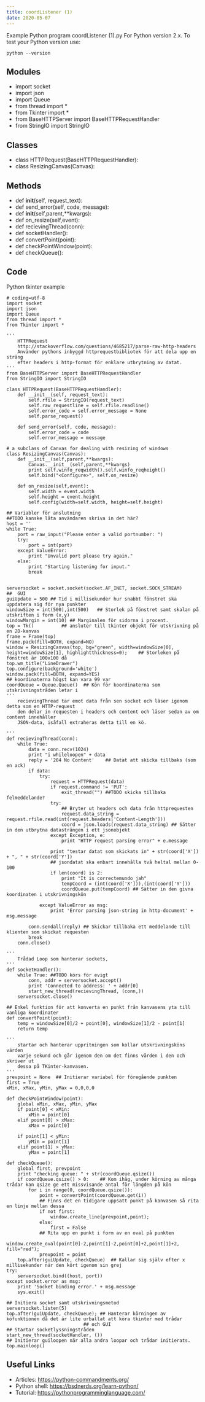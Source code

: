 ```yaml
---
title: coordListener (1)
date: 2020-05-07
---
```

Example Python program coordListener (1).py
For Python version 2.x.
To test your Python version use:

    python --version

## Modules

* import socket
* import json
* import Queue
* from thread import *
* from Tkinter import *
* from BaseHTTPServer import BaseHTTPRequestHandler
* from StringIO import StringIO

## Classes

* class HTTPRequest(BaseHTTPRequestHandler):
* class ResizingCanvas(Canvas):

## Methods

* def __init__(self, request_text):
* def send_error(self, code, message):
* def __init__(self,parent,**kwargs):
* def on_resize(self,event):
* def recievingThread(conn):
* def socketHandler():
* def convertPoint(point):
* def checkPointWindow(point):
* def checkQueue():

## Code

Python tkinter example

    # coding=utf-8
    import socket
    import json
    import Queue
    from thread import *
    from Tkinter import *
    
    '''
        HTTPRequest
        http://stackoverflow.com/questions/4685217/parse-raw-http-headers
        Använder pythons inbyggd httprequestbibliotek för att dela upp en sträng
        efter headers i http-format för enklare utbrytning av datat.
    '''
    from BaseHTTPServer import BaseHTTPRequestHandler
    from StringIO import StringIO
    
    class HTTPRequest(BaseHTTPRequestHandler):
        def __init__(self, request_text):
            self.rfile = StringIO(request_text)
            self.raw_requestline = self.rfile.readline()
            self.error_code = self.error_message = None
            self.parse_request()
    
        def send_error(self, code, message):
            self.error_code = code
            self.error_message = message
    
    # a subclass of Canvas for dealing with resizing of windows
    class ResizingCanvas(Canvas):
        def __init__(self,parent,**kwargs):
            Canvas.__init__(self,parent,**kwargs)
            print self.winfo_reqwidth(),self.winfo_reqheight()
            self.bind("<Configure>", self.on_resize)
    
        def on_resize(self,event):
            self.width = event.width
            self.height = event.height
            self.config(width=self.width, height=self.height)
    
    ## Variabler för anslutning
    ##TODO kanske låta användaren skriva in det här?
    host = ''
    while True:
        port = raw_input("Please enter a valid portnumber: ")
        try:
            port = int(port)
        except ValueError:
            print "Unvalid port please try again."
        else:
            print "Starting listening for input."
            break
    
    
    serversocket = socket.socket(socket.AF_INET, socket.SOCK_STREAM)
    ##  GUI
    guiUpdate = 500 ## Tid i millisekunder hur snabbt fönstret ska uppdatera sig för nya punkter
    windowSize = int(500),int(500)   ## Storlek på fönstret samt skalan på utskriften i form (x,y)
    windowMargin = int(10) ## Marginalen för sidorna i procent.
    top = Tk()          ## ansluter till tkinter objekt för utskrivning på en 2D-kanvas
    frame = Frame(top)
    frame.pack(fill=BOTH, expand=NO)
    window = ResizingCanvas(top, bg="green", width=windowSize[0], height=windowSize[1], highlightthickness=0);    ## Storleken på fönstret är 100x100 då
    top.wm_title("LineDrawer")
    top.configure(background='white')
    window.pack(fill=BOTH, expand=YES)
    ## koordinaterna högst kan vara 99 var
    coordQueue = Queue.Queue()  ## Kön för koordinaterna som utskrivningstråden letar i
    '''
        recievingThread tar emot data från sen socket och läser igenom detta som en HTTP-request
        den delar in requesten i headers och content och läser sedan av om content innehåller
        JSON-data, isåfall extraheras detta till en kö.
    
    '''
    def recievingThread(conn):
        while True:
            data = conn.recv(1024)
            print "i whileloopen" + data
            reply = '204 No Content'    ## Datat att skicka tillbaks (som en ack)
            if data:
                try:
                    request = HTTPRequest(data)
                    if request.command != 'PUT':
                        exit_thread("") ##TODO skicka tillbaka felmeddelande?
                    try:
                        ## Bryter ut headers och data från httprequesten
                        request.data_string = request.rfile.read(int(request.headers['Content-Length']))
                        coord = json.loads(request.data_string) ## Sätter in den utbrytna datasträngen i ett jsonobjekt
                    except Exception, e:
                        print "HTTP request parsing error" + e.message
    
                    print "testar datat som skickats in" + str(coord['X']) + ", " + str(coord['Y'])
                    ## jsondatat ska enbart innehålla två heltal mellan 0-100
                    if len(coord) is 2:
                        print "It is correctemundo jah"
                        tempCoord = (int(coord['X'])),(int(coord['Y']))
                        coordQueue.put(tempCoord) ## Sätter in den givna koordinaten i utskrivningskön
    
                except ValueError as msg:
                    print 'Error parsing json-string in http-document' + msg.message
    
            conn.sendall(reply) ## Skickar tillbaka ett meddelande till klienten som skickat requesten
            break
        conn.close()
    
    '''
        Trådad Loop som hanterar sockets,
    '''
    def socketHandler():
        while True: ##TODO körs för evigt
            conn, addr = serversocket.accept()
            print 'Connected to address: ' + addr[0]
            start_new_thread(recievingThread, (conn,))
        serversocket.close()
    
    ## Enkel funktion för att konverta en punkt från kanvasens yta till vanliga koordinater
    def convertPoint(point):
        temp = windowSize[0]/2 + point[0], windowSize[1]/2 - point[1]
        return temp
    
    '''
        startar och hanterar uppritningen som kollar utskrivningsköns värden
        varje sekund och går igenom den om det finns värden i den och skriver ut
        dessa på TKinter-kanvasen.
    '''
    prevpoint = None  ## Initierar variabel för föregående punkten
    first = True
    xMin, xMax, yMin, yMax = 0,0,0,0
    
    def checkPointWindow(point):
        global xMin, xMax, yMin, yMax
        if point[0] < xMin:
            xMin = point[0]
        elif point[0] > xMax:
            xMax = point[0]
    
        if point[1] < yMin:
            yMin = point[1]
        elif point[1] > yMax:
            yMax = point[1]
    
    def checkQueue():
        global first, prevpoint
        print "checking queue: " + str(coordQueue.qsize())
        if coordQueue.qsize() > 0:    ## Kom ihåg, under körning av många trådar kan qsize ge ett missvisande antal för längden på kön
            for i in range(0, coordQueue.qsize()):
                point = convertPoint(coordQueue.get(i))
                ## Finns det en tidigare uppsatt punkt på kanvasen så rita en linje mellan dessa
                if not first:
                    window.create_line(prevpoint,point);
                else:
                    first = False
                ## Rita upp en punkt i form av en oval på punkten
                window.create_oval(point[0]-2,point[1]-2,point[0]+2,point[1]+2, fill="red");
                prevpoint = point
        top.after(guiUpdate, checkQueue)  ## Kallar sig själv efter x millisekunder när den kört igenom sin grej
    try:
        serversocket.bind((host, port))
    except socket.error as msg:
        print 'Socket binding error.' + msg.message
        sys.exit()
    
    ## Initiera socket samt utskrivningsmetod
    serversocket.listen(5)
    top.after(guiUpdate, checkQueue); ## Hanterar körningen av köfunktionen då det är lite urballat att köra tkinter med trådar
                                ## och GUI
    ## Startar socketlyssningstråden
    start_new_thread(socketHandler, ())
    ## Initierar guiloopen när alla andra loopar och trådar initierats.
    top.mainloop()

## Useful Links

- Articles: https://python-commandments.org/
- Python shell: https://bsdnerds.org/learn-python/
- Tutorial: https://pythonprogramminglanguage.com/

